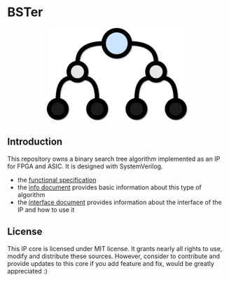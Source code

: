 # BSTer

<p align="center">
  <img width="325" height="215" src="./doc/icon.png">
</p>


## Introduction

This repository owns a binary search tree algorithm implemented as an IP for FPGA and ASIC. It is
designed with SystemVerilog.

- the [functional specification](doc/functional_spec.md)
- the [info document](doc/info.md) provides basic information about this type of algorithm
- the [interface document](doc/interface.md) provides information about the interface of the IP
and how to use it


## License

This IP core is licensed under MIT license. It grants nearly all rights to use,
modify and distribute these sources. However, consider to contribute and provide
updates to this core if you add feature and fix, would be greatly appreciated :)
